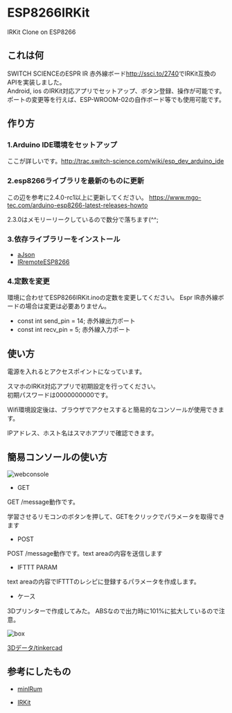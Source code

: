 ESP8266IRKit
=====

IRKit Clone on ESP8266

## これは何

SWITCH SCIENCEのESPR IR 赤外線ボード<http://ssci.to/2740>でIRKit互換のAPIを実装しました。  
Android, ios のIRKit対応アプリでセットアップ、ボタン登録、操作が可能です。
ポートの変更等を行えば、ESP-WROOM-02の自作ボード等でも使用可能です。

## 作り方
### 1.Arduino IDE環境をセットアップ  

  ここが詳しいです。<http://trac.switch-science.com/wiki/esp_dev_arduino_ide>

### 2.esp8266ライブラリを最新のものに更新 

  この辺を参考に2.4.0-rc1以上に更新してください。
  <https://www.mgo-tec.com/arduino-esp8266-latest-releases-howto>

  2.3.0はメモリーリークしているので数分で落ちます(^^;

### 3.依存ライブラリーをインストール

* [aJson](https://github.com/interactive-matter/aJson)
* [IRremoteESP8266](https://github.com/markszabo/IRremoteESP8266)

### 4.定数を変更

  環境に合わせてESP8266IRKit.inoの定数を変更してください。
  Espr IR赤外線ボードの場合は変更は必要ありません。
  
* const int send_pin = 14; 赤外線出力ポート
* const int recv_pin = 5;  赤外線入力ポート

## 使い方

電源を入れるとアクセスポイントになっています。

スマホのIRKit対応アプリで初期設定を行ってください。  
初期パスワードは0000000000です。

Wifi環境設定後は、ブラウザでアクセスすると簡易的なコンソールが使用できます。

IPアドレス、ホスト名はスマホアプリで確認できます。

## 簡易コンソールの使い方
![webconsole](https://raw.githubusercontent.com/toskaw/ESP8266IRKit/master/console.JPG)

* GET

GET /message動作です。

学習させるリモコンのボタンを押して、GETをクリックでパラメータを取得できます

* POST

POST /message動作です。text areaの内容を送信します

* IFTTT PARAM

text areaの内容でIFTTTのレシピに登録するパラメータを作成します。

* ケース

3Dプリンターで作成してみた。
ABSなので出力時に101%に拡大しているので注意。

![box](https://raw.githubusercontent.com/toskaw/ESP8266IRKit/master/box.jpg)

[3Dデータ/tinkercad](https://www.tinkercad.com/things/042WRSUgcFM)


## 参考にしたもの

* [minlRum](https://github.com/9SQ/minIRum)

* [IRKit](http://getirkit.com/)

